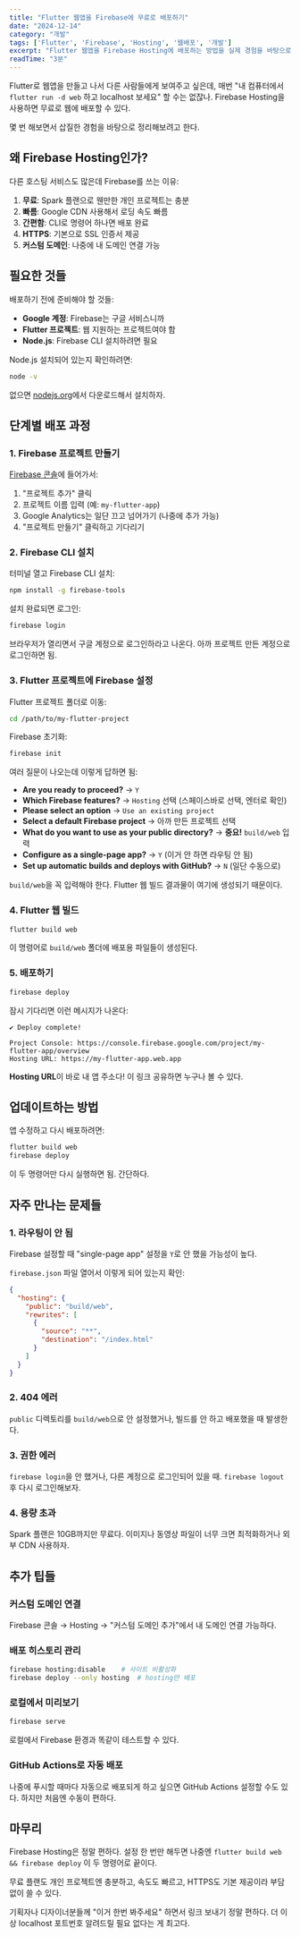 ```yaml
---
title: "Flutter 웹앱을 Firebase에 무료로 배포하기"
date: "2024-12-14"
category: "개발"
tags: ['Flutter', 'Firebase', 'Hosting', '웹배포', '개발']
excerpt: "Flutter 웹앱을 Firebase Hosting에 배포하는 방법을 실제 경험을 바탕으로 단계별 설명"
readTime: "3분"
---
```


Flutter로 웹앱을 만들고 나서 다른 사람들에게 보여주고 싶은데, 매번 "내 컴퓨터에서 `flutter run -d web` 하고 localhost 보세요" 할 수는 없잖나. Firebase Hosting을 사용하면 무료로 웹에 배포할 수 있다.

몇 번 해보면서 삽질한 경험을 바탕으로 정리해보려고 한다.

## 왜 Firebase Hosting인가?

다른 호스팅 서비스도 많은데 Firebase를 쓰는 이유:

1. **무료**: Spark 플랜으로 웬만한 개인 프로젝트는 충분
2. **빠름**: Google CDN 사용해서 로딩 속도 빠름
3. **간편함**: CLI로 명령어 하나면 배포 완료
4. **HTTPS**: 기본으로 SSL 인증서 제공
5. **커스텀 도메인**: 나중에 내 도메인 연결 가능

## 필요한 것들

배포하기 전에 준비해야 할 것들:

- **Google 계정**: Firebase는 구글 서비스니까
- **Flutter 프로젝트**: 웹 지원하는 프로젝트여야 함
- **Node.js**: Firebase CLI 설치하려면 필요

Node.js 설치되어 있는지 확인하려면:
```bash
node -v
```

없으면 [nodejs.org](https://nodejs.org)에서 다운로드해서 설치하자.

## 단계별 배포 과정

### 1. Firebase 프로젝트 만들기

[Firebase 콘솔](https://console.firebase.google.com)에 들어가서:

1. "프로젝트 추가" 클릭
2. 프로젝트 이름 입력 (예: `my-flutter-app`)
3. Google Analytics는 일단 끄고 넘어가기 (나중에 추가 가능)
4. "프로젝트 만들기" 클릭하고 기다리기

### 2. Firebase CLI 설치

터미널 열고 Firebase CLI 설치:

```bash
npm install -g firebase-tools
```

설치 완료되면 로그인:

```bash
firebase login
```

브라우저가 열리면서 구글 계정으로 로그인하라고 나온다. 아까 프로젝트 만든 계정으로 로그인하면 됨.

### 3. Flutter 프로젝트에 Firebase 설정

Flutter 프로젝트 폴더로 이동:

```bash
cd /path/to/my-flutter-project
```

Firebase 초기화:

```bash
firebase init
```

여러 질문이 나오는데 이렇게 답하면 됨:

- **Are you ready to proceed?** → `Y`
- **Which Firebase features?** → `Hosting` 선택 (스페이스바로 선택, 엔터로 확인)
- **Please select an option** → `Use an existing project`
- **Select a default Firebase project** → 아까 만든 프로젝트 선택
- **What do you want to use as your public directory?** → **중요!** `build/web` 입력
- **Configure as a single-page app?** → `Y` (이거 안 하면 라우팅 안 됨)
- **Set up automatic builds and deploys with GitHub?** → `N` (일단 수동으로)

`build/web`을 꼭 입력해야 한다. Flutter 웹 빌드 결과물이 여기에 생성되기 때문이다.

### 4. Flutter 웹 빌드

```bash
flutter build web
```

이 명령어로 `build/web` 폴더에 배포용 파일들이 생성된다.

### 5. 배포하기

```bash
firebase deploy
```

잠시 기다리면 이런 메시지가 나온다:

```
✔ Deploy complete!

Project Console: https://console.firebase.google.com/project/my-flutter-app/overview
Hosting URL: https://my-flutter-app.web.app
```

**Hosting URL**이 바로 내 앱 주소다! 이 링크 공유하면 누구나 볼 수 있다.

## 업데이트하는 방법  

앱 수정하고 다시 배포하려면:

```bash
flutter build web
firebase deploy
```

이 두 명령어만 다시 실행하면 됨. 간단하다.

## 자주 만나는 문제들

### 1. 라우팅이 안 됨
Firebase 설정할 때 "single-page app" 설정을 `Y`로 안 했을 가능성이 높다. 

`firebase.json` 파일 열어서 이렇게 되어 있는지 확인:
```json
{
  "hosting": {
    "public": "build/web",
    "rewrites": [
      {
        "source": "**",
        "destination": "/index.html"
      }
    ]
  }
}
```

### 2. 404 에러
`public` 디렉토리를 `build/web`으로 안 설정했거나, 빌드를 안 하고 배포했을 때 발생한다.

### 3. 권한 에러
`firebase login`을 안 했거나, 다른 계정으로 로그인되어 있을 때. `firebase logout` 후 다시 로그인해보자.

### 4. 용량 초과
Spark 플랜은 10GB까지만 무료다. 이미지나 동영상 파일이 너무 크면 최적화하거나 외부 CDN 사용하자.

## 추가 팁들

### 커스텀 도메인 연결
Firebase 콘솔 → Hosting → "커스텀 도메인 추가"에서 내 도메인 연결 가능하다.

### 배포 히스토리 관리
```bash
firebase hosting:disable    # 사이트 비활성화
firebase deploy --only hosting  # hosting만 배포
```

### 로컬에서 미리보기
```bash
firebase serve
```
로컬에서 Firebase 환경과 똑같이 테스트할 수 있다.

### GitHub Actions로 자동 배포
나중에 푸시할 때마다 자동으로 배포되게 하고 싶으면 GitHub Actions 설정할 수도 있다. 하지만 처음엔 수동이 편하다.

## 마무리

Firebase Hosting은 정말 편하다. 설정 한 번만 해두면 나중엔 `flutter build web && firebase deploy` 이 두 명령어로 끝이다.

무료 플랜도 개인 프로젝트엔 충분하고, 속도도 빠르고, HTTPS도 기본 제공이라 부담 없이 쓸 수 있다.

기획자나 디자이너분들께 "이거 한번 봐주세요" 하면서 링크 보내기 정말 편하다. 더 이상 localhost 포트번호 알려드릴 필요 없다는 게 최고다.